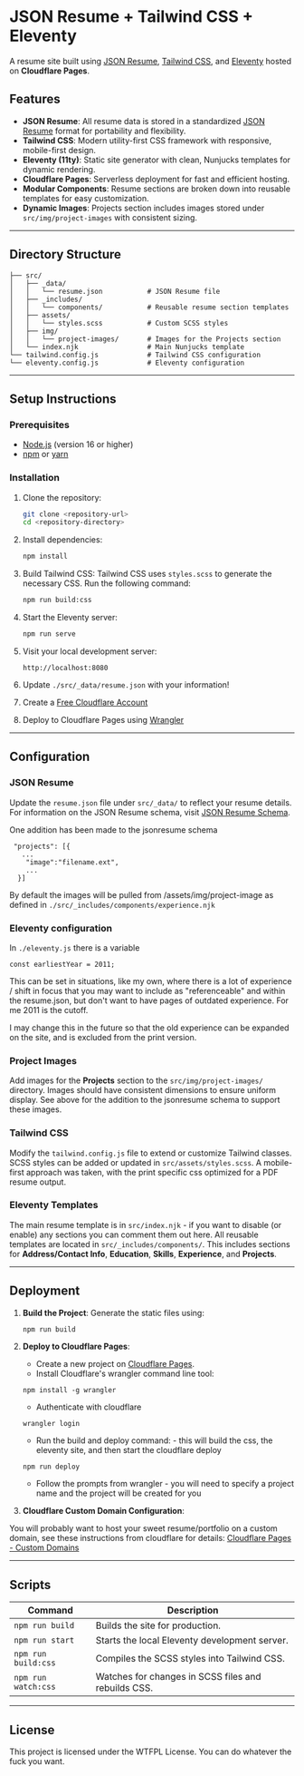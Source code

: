 
# JSON Resume + Tailwind CSS + Eleventy

A resume site built using [JSON Resume](https://jsonresume.org/), [Tailwind CSS](https://tailwindcss.com/), and [Eleventy](https://www.11ty.dev/) hosted on **Cloudflare Pages**.

## Features

- **JSON Resume**: All resume data is stored in a standardized [JSON Resume](https://jsonresume.org/) format for portability and flexibility.
- **Tailwind CSS**: Modern utility-first CSS framework with responsive, mobile-first design.
- **Eleventy (11ty)**: Static site generator with clean, Nunjucks templates for dynamic rendering.
- **Cloudflare Pages**: Serverless deployment for fast and efficient hosting.
- **Modular Components**: Resume sections are broken down into reusable templates for easy customization.
- **Dynamic Images**: Projects section includes images stored under `src/img/project-images` with consistent sizing.

---

## Directory Structure

```
├── src/
│   ├── _data/
│   │   └── resume.json           # JSON Resume file
│   ├── _includes/
│   │   └── components/           # Reusable resume section templates
│   ├── assets/
│   │   └── styles.scss           # Custom SCSS styles
│   ├── img/
│   │   └── project-images/       # Images for the Projects section
│   └── index.njk                 # Main Nunjucks template
└── tailwind.config.js            # Tailwind CSS configuration
└── eleventy.config.js            # Eleventy configuration
```

---

## Setup Instructions

### Prerequisites

- [Node.js](https://nodejs.org/) (version 16 or higher)
- [npm](https://www.npmjs.com/) or [yarn](https://yarnpkg.com/)

### Installation

1. Clone the repository:
   ```bash
   git clone <repository-url>
   cd <repository-directory>
   ```

2. Install dependencies:
   ```bash
   npm install
   ```

3. Build Tailwind CSS:
   Tailwind CSS uses `styles.scss` to generate the necessary CSS. Run the following command:
   ```bash
   npm run build:css
   ```

4. Start the Eleventy server:
   ```bash
   npm run serve
   ```

5. Visit your local development server:
   ```
   http://localhost:8080
   ```

6. Update `./src/_data/resume.json` with your information! 

7. Create a [Free Cloudflare Account](https://www.cloudflare.com/plans/free/)

8. Deploy to Cloudflare Pages using [Wrangler](https://developers.cloudflare.com/workers/wrangler/commands/)

---

## Configuration

### JSON Resume
Update the `resume.json` file under `src/_data/` to reflect your resume details. For information on the JSON Resume schema, visit [JSON Resume Schema](https://jsonresume.org/schema/).

One addition has been made to the jsonresume schema
```  
 "projects": [{
   ...
    "image":"filename.ext",    
    ...
  }]
```  
By default the images will be pulled from /assets/img/project-image as defined in `./src/_includes/components/experience.njk`

### Eleventy configuration 
In `./eleventy.js` there is a variable 
```
const earliestYear = 2011;
```
This can be set in situations, like my own, where there is a lot of experience / shift in focus that you may want to include as "referenceable" and within the resume.json, but don't want to have pages of outdated experience. For me 2011 is the cutoff.

I may change this in the future so that the old experience can be expanded on the site, and is excluded from the print version. 

### Project Images
Add images for the **Projects** section to the `src/img/project-images/` directory. Images should have consistent dimensions to ensure uniform display. See above for the addition to the jsonresume schema to support these images.

### Tailwind CSS
Modify the `tailwind.config.js` file to extend or customize Tailwind classes. SCSS styles can be added or updated in `src/assets/styles.scss`. A mobile-first approach was taken, with the print specific css optimized for a PDF resume output.

### Eleventy Templates
The main resume template is in `src/index.njk` - if you want to disable (or enable) any sections you can comment them out here. 
All reusable templates are located in `src/_includes/components/`. This includes sections for **Address/Contact Info**, **Education**, **Skills**, **Experience**, and **Projects**.

---

## Deployment

1. **Build the Project**:
   Generate the static files using:
   ```bash
   npm run build
   ```

2. **Deploy to Cloudflare Pages**:
   - Create a new project on [Cloudflare Pages](https://pages.cloudflare.com/).
   - Install Cloudflare's wrangler command line tool:
   ```
   npm install -g wrangler
   ```
   - Authenticate with cloudflare
   ```
   wrangler login
   ```
   - Run the build and deploy command: - this will build the css, the eleventy site, and then start the cloudflare deploy
   ```
   npm run deploy
   ```
   - Follow the prompts from wrangler - you will need to specify a project name and the project will be created for you

3. **Cloudflare Custom Domain Configuration**:

You will probably want to host your sweet resume/portfolio on a custom domain, see these instructions from cloudflare for details:
[Cloudflare Pages - Custom Domains](https://developers.cloudflare.com/pages/configuration/custom-domains/)

---

## Scripts

| Command              | Description                                             |
|----------------------|---------------------------------------------------------|
| `npm run build`      | Builds the site for production.                         |
| `npm run start`      | Starts the local Eleventy development server.           |
| `npm run build:css`  | Compiles the SCSS styles into Tailwind CSS.             |
| `npm run watch:css`  | Watches for changes in SCSS files and rebuilds CSS.     |

---

## License

This project is licensed under the WTFPL License. You can do whatever the fuck you want.
